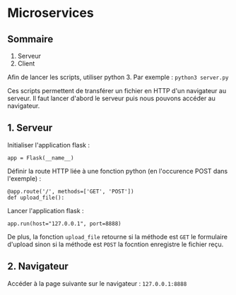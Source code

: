 # Microservices

## Sommaire
1. Serveur
2. Client

Afin de lancer les scripts, utiliser python 3. Par exemple :
```python3 server.py```

Ces scripts permettent de transférer un fichier en HTTP d'un navigateur au serveur. Il faut lancer d'abord le serveur puis nous pouvons accéder au navigateur.

## 1. Serveur

Initialiser l'application flask :
```
app = Flask(__name__)
```

Définir la route HTTP liée à une fonction python (en l'occurence POST dans l'exemple) :
```
@app.route('/', methods=['GET', 'POST'])
def upload_file():
```

Lancer l'application flask :
```
app.run(host="127.0.0.1", port=8888)
```

De plus, la fonction ```upload_file``` retourne si la méthode est ```GET``` le formulaire d'upload sinon si la méthode est ```POST``` la focntion enregistre le fichier reçu.

## 2. Navigateur

Accéder à la page suivante sur le navigateur :
```127.0.0.1:8888```